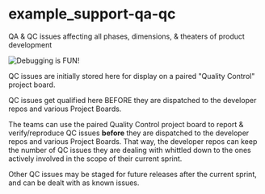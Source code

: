 # example_support-qa-qc
QA & QC issues affecting all phases, dimensions, & theaters of product development

![Debugging is FUN!]([/uploads/70b9899bc2c86f63837c8664e949bd8f/quality-control.3-amigos.png](https://gitlab.com/-/project/17668767/uploads/70b9899bc2c86f63837c8664e949bd8f/quality-control.3-amigos.png))

QC issues are initially stored here for display on a paired "Quality Control" project board. 

QC issues get qualified here BEFORE they are dispatched to the developer repos and various Project Boards.

The teams can use the paired Quality Control project board to report & verify/reproduce QC issues **before** they are dispatched to the developer repos and various Project Boards.  That way, the developer repos can keep the number of QC issues they are dealing with whittled down to the ones actively involved in the scope of their current sprint.  

Other QC issues may be staged for future releases after the current sprint, and can be dealt with as known issues.
